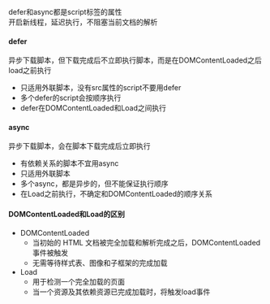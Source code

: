 defer和async都是script标签的属性   
开启新线程，延迟执行，不阻塞当前文档的解析  

#### defer
异步下载脚本，但下载完成后不立即执行脚本，而是在DOMContentLoaded之后load之前执行    
- 只适用外联脚本，没有src属性的script不要用defer  
- 多个defer的script会按顺序执行
- defer在DOMContentLoaded和Load之间执行

#### async
异步下载脚本，会在脚本下载完成后立即执行 
- 有依赖关系的脚本不宜用async
- 只适用外联脚本
- 多个async，都是异步的，但不能保证执行顺序
- 在Load之前执行，不确定和DOMContentLoaded的顺序关系

#### DOMContentLoaded和Load的区别
- DOMContentLoaded
  - 当初始的 HTML 文档被完全加载和解析完成之后，DOMContentLoaded 事件被触发  
  - 无需等待样式表、图像和子框架的完成加载
- Load
  - 用于检测一个完全加载的页面    
  - 当一个资源及其依赖资源已完成加载时，将触发load事件

